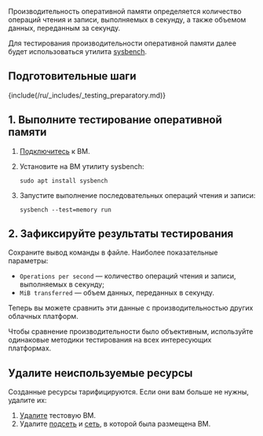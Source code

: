 Производительность оперативной памяти определяется количество операций чтения и записи, выполняемых в секунду, а также объемом данных, переданным за секунду.

Для тестирования производительности оперативной памяти далее будет использоваться утилита [sysbench](https://github.com/akopytov/sysbench).

## Подготовительные шаги

{include(/ru/_includes/_testing_preparatory.md)}

## 1. Выполните тестирование оперативной памяти

1. [Подключитесь](/ru/computing/iaas/instructions/vm/vm-connect/vm-connect-nix) к ВМ.
1. Установите на ВМ утилиту sysbench:

    ```console
    sudo apt install sysbench
    ```

1. Запустите выполнение последовательных операций чтения и записи:

    ```console
    sysbench --test=memory run
    ```

## 2. Зафиксируйте результаты тестирования

Сохраните вывод команды в файле. Наиболее показательные параметры:

* `Operations per second` — количество операций чтения и записи, выполняемых в секунду;
* `MiB transferred` — объем данных, переданных в секунду.

Теперь вы можете сравнить эти данные с производительностью других облачных платформ.

<warn>

Чтобы сравнение производительности было объективным, используйте одинаковые методики тестирования на всех интересующих платформах.

</warn>

## Удалите неиспользуемые ресурсы

Созданные ресурсы тарифицируются. Если они вам больше не нужны, удалите их:

1. [Удалите](/ru/computing/iaas/instructions/vm/vm-manage#delete_vm) тестовую ВМ.
1. Удалите [подсеть](/ru/networks/vnet/instructions/net#udalenie_podseti) и [сеть](/ru/networks/vnet/instructions/net#udalenie_seti), в которой была размещена ВМ.
